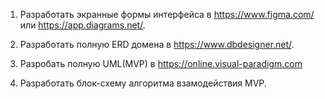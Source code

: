 1. Разработать экранные формы интерфейса в https://www.figma.com/ или https://app.diagrams.net/.

2. Разработать полную ERD домена в https://www.dbdesigner.net/.

3. Разробать полную UML(MVP) в https://online.visual-paradigm.com

4. Разработать блок-схему алгоритма взамодействия MVP.
